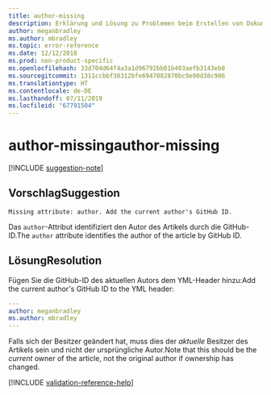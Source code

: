 ```yaml
---
title: author-missing
description: Erklärung und Lösung zu Problemen beim Erstellen von Dokumentationsartikeln – author-missing.
author: meganbradley
ms.author: mbradley
ms.topic: error-reference
ms.date: 12/12/2018
ms.prod: non-product-specific
ms.openlocfilehash: 33d704d64f4a3a1d96792bb01b403aefb3143eb8
ms.sourcegitcommit: 1311ccbbf38312bfe6947082870bc9e90d38c986
ms.translationtype: HT
ms.contentlocale: de-DE
ms.lasthandoff: 07/11/2019
ms.locfileid: "67791504"
---
```

# <a name="author-missing"></a><span data-ttu-id="4c5d8-103">author-missing</span><span class="sxs-lookup"><span data-stu-id="4c5d8-103">author-missing</span></span>

[!INCLUDE [suggestion-note](includes/suggestion-note.md)]

## <a name="suggestion"></a><span data-ttu-id="4c5d8-104">Vorschlag</span><span class="sxs-lookup"><span data-stu-id="4c5d8-104">Suggestion</span></span>

`Missing attribute: author. Add the current author's GitHub ID.`

<span data-ttu-id="4c5d8-105">Das `author`-Attribut identifiziert den Autor des Artikels durch die GitHub-ID.</span><span class="sxs-lookup"><span data-stu-id="4c5d8-105">The `author` attribute identifies the author of the article by GitHub ID.</span></span> 

## <a name="resolution"></a><span data-ttu-id="4c5d8-106">Lösung</span><span class="sxs-lookup"><span data-stu-id="4c5d8-106">Resolution</span></span>

<span data-ttu-id="4c5d8-107">Fügen Sie die GitHub-ID des aktuellen Autors dem YML-Header hinzu:</span><span class="sxs-lookup"><span data-stu-id="4c5d8-107">Add the current author's GitHub ID to the YML header:</span></span>

```yml
---
author: meganbradley
ms.author: mbradley
---
```

<span data-ttu-id="4c5d8-108">Falls sich der Besitzer geändert hat, muss dies der *aktuelle* Besitzer des Artikels sein und nicht der ursprüngliche Autor.</span><span class="sxs-lookup"><span data-stu-id="4c5d8-108">Note that this should be the *current* owner of the article, not the original author if ownership has changed.</span></span>

<!--make sure to add this file to your includes folder and verify the path-->
[!INCLUDE [validation-reference-help](includes/validation-reference-help.md)]
